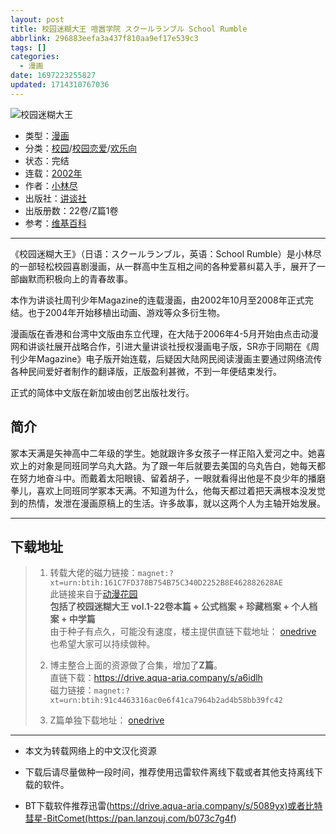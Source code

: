 ```yaml
---
layout: post
title: 校园迷糊大王 喧嚣学院 スクールランブル School Rumble
abbrlink: 296883eefa3a437f810aa9ef17e539c3
tags: []
categories:
  - 漫画
date: 1697223255827
updated: 1714310767036
---
```


![校园迷糊大王](https://tgimg.20000207.xyz/file/1d69ac16787e2b67ffed7.jpg)

- 类型：[漫画](/index.php/category/漫画)
- 分类：[校园](/index.php/category/校园)/[校园恋爱](/index.php/category/校园恋爱)/[欢乐向](/index.php/category/欢乐向)
- 状态：完结
- 连载：[2002年](/index.php/category/2002年)
- 作者：[小林尽](/index.php/category/小林尽)
- 出版社：[讲谈社](/index.php/category/讲谈社)
- 出版册数：22卷/Z篇1卷
- 参考：[维基百科](https://zh.wikipedia.org/wiki/%E6%A0%A1%E5%9C%92%E8%BF%B7%E7%B3%8A%E5%A4%A7%E7%8E%8B)

***

《校园迷糊大王》（日语：スクールランブル，英语：School Rumble）是小林尽的一部轻松校园喜剧漫画，从一群高中生互相之间的各种爱慕纠葛入手，展开了一部幽默而积极向上的青春故事。

本作为讲谈社周刊少年Magazine的连载漫画，由2002年10月至2008年正式完结。也于2004年开始移植出动画、游戏等众多衍生物。

漫画版在香港和台湾中文版由东立代理，在大陆于2006年4-5月开始由点击动漫网和讲谈社展开战略合作，引进大量讲谈社授权漫画电子版，SR亦于同期在《周刊少年Magazine》电子版开始连载，后疑因大陆网民阅读漫画主要通过网络流传各种民间爱好者制作的翻译版，正版盈利甚微，不到一年便结束发行。

正式的简体中文版在新加坡由创艺出版社发行。

## 简介

冢本天满是矢神高中二年级的学生。她就跟许多女孩子一样正陷入爱河之中。她喜欢上的对象是同班同学乌丸大路。为了跟一年后就要去美国的乌丸告白，她每天都在努力地奋斗中。而戴着太阳眼镜、留着胡子，一眼就看得出他是不良少年的播磨拳儿，喜欢上同班同学冢本天满。不知道为什么，他每天都过着把天满根本没发觉到的热情，发泄在漫画原稿上的生活。许多故事，就以这两个人为主轴开始发展。

***

## 下载地址

> 1. 转载大佬的磁力链接：`magnet:?xt=urn:btih:161C7FD378B754B75C340D2252B8E462882628AE`\
>    此链接来自于[动漫花园](https://share.dmhy.org/topics/view/175268_undefined.html)\
>    **包括了校园迷糊大王 vol.1-22卷本篇 + 公式档案 + 珍藏档案 + 个人档案 + 中学篇**\
>    由于种子有点久，可能没有速度，楼主提供直链下载地址： [onedrive](https://drive.aqua-aria.company/s/epv9wf)\
>    也希望大家可以持续做种。
>
> 2. 博主整合上面的资源做了合集，增加了**Z篇**。\
>    直链下载：<https://drive.aqua-aria.company/s/a6idlh>\
>    磁力链接：`magnet:?xt=urn:btih:91c4463316ac0e6f41ca7964b2ad4b58bb39fc42`
>
> 3. Z篇单独下载地址： [onedrive](https://drive.aqua-aria.company/s/0tuos6)

***

- 本文为转载网络上的中文汉化资源

- 下载后请尽量做种一段时间，推荐使用迅雷软件离线下载或者其他支持离线下载的软件。

- BT下载软件推荐迅雷(<https://drive.aqua-aria.company/s/5089yx)或者比特彗星-BitComet(https://pan.lanzouj.com/b073c7g4f>)
